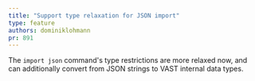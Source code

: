 ```yaml
---
title: "Support type relaxation for JSON import"
type: feature
authors: dominiklohmann
pr: 891
---
```


The `import json` command's type restrictions are more relaxed now, and can
additionally convert from JSON strings to VAST internal data types.
